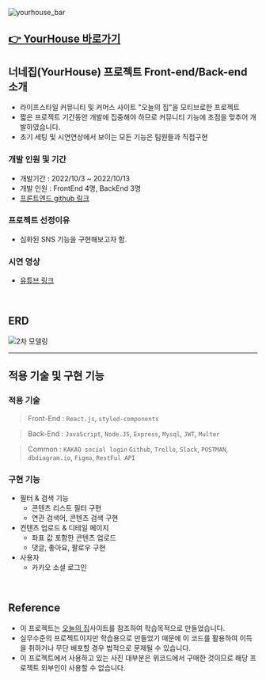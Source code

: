 ![yourhouse_bar](https://user-images.githubusercontent.com/84329979/202771505-581e6d09-b074-4b64-b6c3-368f5717a526.jpg)

## [👉 YourHouse 바로가기](https://yourhouse.pien.kr/) 

## 너네집(YourHouse) 프로젝트 Front-end/Back-end 소개

- 라이프스타일 커뮤니티 및 커머스 사이트 "오늘의 집"을 모티브로한 프로젝트
- 짧은 프로젝트 기간동안 개발에 집중해야 하므로 커뮤니티 기능에 초점을 맞추어 개발하였습니다.
- 초기 세팅 및 시연연상에서 보이는 모든 기능은 팀원들과 직접구현

### 개발 인원 및 기간

- 개발기간 : 2022/10/3 ~ 2022/10/13
- 개발 인원 : FrontEnd 4명, BackEnd 3명
- [프론트엔드 github 링크](https://github.com/wecode-bootcamp-korea/37-2nd-yourhouse-frontend)

### 프로젝트 선정이유

- 심화된 SNS 기능을 구현해보고자 함.

### 시연 영상

- [유튜브 링크](https://youtu.be/mul_7AIbGnA)

<br>

## **ERD**

![2차 모델링](https://user-images.githubusercontent.com/105404643/206117103-baa458c5-9fdf-447a-bd51-bd74886027bc.png)

---

## 적용 기술 및 구현 기능

### 적용 기술

> Front-End : `React.js`, `styled-components`

> Back-End : `JavaScript`, `Node.JS`, `Express`, `Mysql`, `JWT`, `Multer`

> Common : `KAKAO social login` `Github`, `Trello`, `Slack`, `POSTMAN`, `dbdiagram.io`, `Figma`, `RestFul API`

### 구현 기능

- 필터 & 검색 기능
  - 콘텐츠 리스트 필터 구현
  - 연관 검색어, 콘텐츠 검색 구현
- 컨텐츠 업로드 & 디테일 페이지
  - 좌표 값 포함한 콘텐츠 업로드
  - 댓글, 좋아요, 팔로우 구현
- 사용자
  - 카카오 소셜 로그인

<br>

## Reference

- 이 프로젝트는 [오늘의 집](https://ohou.se/)사이트를 참조하여 학습목적으로 만들었습니다.
- 실무수준의 프로젝트이지만 학습용으로 만들었기 때문에 이 코드를 활용하여 이득을 취하거나 무단 배포할 경우 법적으로 문제될 수 있습니다.
- 이 프로젝트에서 사용하고 있는 사진 대부분은 위코드에서 구매한 것이므로 해당 프로젝트 외부인이 사용할 수 없습니다.
